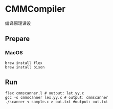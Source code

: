 # CMMCompiler
编译原理课设

## Prepare

### MacOS

```
brew install flex
brew install bison
```

## Run

```
flex cmmscanner.l # output: let.yy.c
gcc -o cmmscanner lex.yy.c # output: cmmscanner
./scanner < sample.c > out.txt #output: out.txt
```
